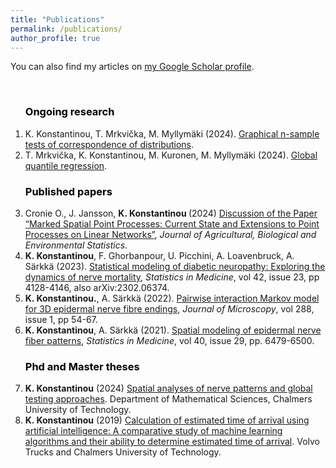 ```yaml
---
title: "Publications"
permalink: /publications/
author_profile: true
---
```


You can also find my articles on <a href="https://scholar.google.com/citations?user=jEDh_u4AAAAJ&hl=en">my Google Scholar profile</a>.
<ol>
<br>
<b><font color="black"><h3>Ongoing research</h3></font></b>
<li> K. Konstantinou, T. Mrkvička, M. Myllymäki (2024). <a href="https://arxiv.org/abs/2403.01838">Graphical n-sample tests of correspondence of distributions</a>.
<li> T. Mrkvička, K. Konstantinou, M. Kuronen, M. Myllymäki (2024). <a href="https://arxiv.org/abs/2309.04746">Global quantile regression</a>.

 <b><font color="black"><h3>Published papers</h3> </font></b>
 <li> Cronie O.,  J. Jansson, <b> K. Konstantinou </b> (2024) <a href="https://link.springer.com/article/10.1007/s13253-024-00606-0">Discussion of the Paper “Marked Spatial Point Processes: Current State and Extensions to Point Processes on Linear Networks”</a>, <i>Journal of Agricultural, Biological and Environmental Statistics</i>.
 <li><b>K. Konstantinou</b>, F. Ghorbanpour, U. Picchini, A. Loavenbruck, A. Särkkä (2023). <a href="http://doi.org/10.1002/sim.9851">Statistical modeling of diabetic neuropathy: Exploring the dynamics of nerve mortality</a>, <i>Statistics in Medicine</i>, vol 42, issue 23, pp 4128-4146, also arXiv:2302.06374.
 <li><b>K. Konstantinou.</b>, A. Särkkä (2022). <a href="https://onlinelibrary.wiley.com/doi/10.1111/jmi.13142">Pairwise interaction Markov model for 3D epidermal nerve fibre endings</a>, <i>Journal of Microscopy</i>, vol 288, issue 1, pp 54-67.
 <li><b>K. Konstantinou</b>, A. Särkkä (2021). <a href="https://onlinelibrary.wiley.com/doi/full/10.1002/sim.9194">Spatial modeling of epidermal nerve fiber patterns</a>, <i>Statistics in Medicine</i>, vol 40,  issue 29, pp. 6479-6500.

   
<b><font color="black"><h3>Phd and Master theses</h3></font></b>
<li><b>K. Konstantinou</b> (2024) <a href="https://research.chalmers.se/publication/541035/file/541035_Fulltext.pdf">Spatial analyses of nerve patterns and global testing approaches</a>. Department of Mathematical Sciences, Chalmers University of Technology.
<li><b>K. Konstantinou</b> (2019) <a href="https://odr.chalmers.se/server/api/core/bitstreams/33b3055b-95f8-4c93-9d5e-de941c535b19/content">Calculation of estimated time of arrival using artificial intelligence: A comparative study of machine learning algorithms and their ability to determine estimated time of arrival</a>. Volvo Trucks and Chalmers University of Technology.
<ol>
  




